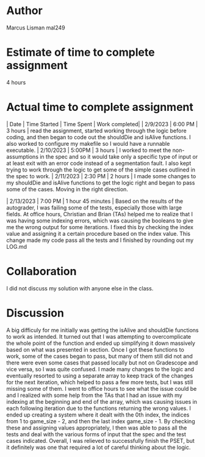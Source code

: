 # Author
Marcus Lisman
mal249

# Estimate of time to complete assignment
4 hours

# Actual time to complete assignment
|     Date     | Time Started |     Time Spent |     Work completed|
|  2/9/2023   |     6:00 PM |     3 hours |    read the assignment, started working through the logic before coding, and then began to code out the shouldDie and isAlive functions. I also worked to configure my makefile so I would have a runnable executable.
|  2/10/2023   |      5:00PM |     3 hours |  I worked to meet the non-assumptions in the spec and so it would take only a specific type of input or at least exit with an error code instead of a segmentation fault. I also kept trying to work through the logic to get some of the simple cases outlined in the spec to work.
|  2/11/2023   |      2:30 PM |     2 hours |  I made some changes to my shouldDie and isAlive functions to get the logic right and began to pass some of the cases. Moving in the right direction.

| 2/13/2023   |     7:00 PM |     1 hour 45 minutes    | Based on the results of the autograder, I was failing some of the tests, especially those with large fields. At office hours, Christian and Brian (TAs) helped me to realize that I was having some indexing errors, which was causing the booleans to give me the wrong output for some iterations. I fixed this by checking the index value and assigning it a certain procedure based on the index value. This change made my code pass all the tests and I finished by rounding out my LOG.md 


# Collaboration
I did not discuss my solution with anyone else in the class. 

# Discussion
A big difficuly for me initially was getting the isAlive and shouldDie functions to work as intended. It turned out that I was attempting to overcomplicate the whole point of the function and ended up simplifying it down massively based on what was presented in section. Once I got these functions to work, some of the cases began to pass, but many of them still did not and there were even some cases that passed locally but not on Gradescope and vice versa, so I was quite confused. I made many changes to the logic and eventually resorted to using a separate array to keep track of the changes for the next iteration, which helped to pass a few more tests, but I was still missing some of them. I went to office hours to see what the issue could be and I realized with some help from the TAs that I had an issue with my indexing at the beginning and end of the array, which was causing issues in each following iteration due to the functions returning the wrong values. I ended up creating a system where it dealt with the 0th index, the indices from 1 to game_size - 2, and then the last index game_size - 1. By checking these and assigning values appropriately, I then was able to pass all the tests and deal with the various forms of input that the spec and the test cases indicated. Overall, I was relieved to successfully finish the PSET, but it definitely was one that required a lot of careful thinking about the logic. 